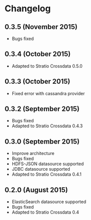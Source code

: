# Changelog

## 0.3.5 (November 2015)

* Bugs fixed

## 0.3.4 (October 2015)

* Adapted to Stratio Crossdata 0.5.0

## 0.3.3 (October 2015)

* Fixed error with cassandra provider

## 0.3.2 (September 2015)

* Bugs fixed
* Adapted to Stratio Crossdata 0.4.3

## 0.3.0 (September 2015)

* Improve architecture
* Bugs fixed
* HDFS-JSON datasource supported
* JDBC datasource supported
* Adapted to Stratio Crossdata 0.4.1

## 0.2.0 (August 2015)

  * ElasticSearch datasource supported
  * Bugs fixed
  * Adapted to Stratio Crossdata 0.4


